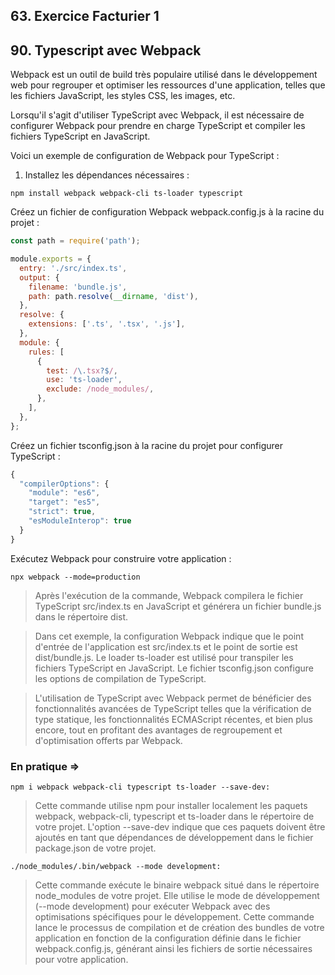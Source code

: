 ## 63. Exercice Facturier 1

## 90. Typescript avec Webpack

Webpack est un outil de build très populaire utilisé dans le développement web pour regrouper et optimiser les ressources d'une application, telles que les fichiers JavaScript, les styles CSS, les images, etc.

Lorsqu'il s'agit d'utiliser TypeScript avec Webpack, il est nécessaire de configurer Webpack pour prendre en charge TypeScript et compiler les fichiers TypeScript en JavaScript.

Voici un exemple de configuration de Webpack pour TypeScript :

1. Installez les dépendances nécessaires :
```shell
npm install webpack webpack-cli ts-loader typescript
```

Créez un fichier de configuration Webpack webpack.config.js à la racine du projet :

```javascript
const path = require('path');

module.exports = {
  entry: './src/index.ts',
  output: {
    filename: 'bundle.js',
    path: path.resolve(__dirname, 'dist'),
  },
  resolve: {
    extensions: ['.ts', '.tsx', '.js'],
  },
  module: {
    rules: [
      {
        test: /\.tsx?$/,
        use: 'ts-loader',
        exclude: /node_modules/,
      },
    ],
  },
};
```

Créez un fichier tsconfig.json à la racine du projet pour configurer TypeScript :
```javascript
{
  "compilerOptions": {
    "module": "es6",
    "target": "es5",
    "strict": true,
    "esModuleInterop": true
  }
}
```
Exécutez Webpack pour construire votre application :
```terminal
npx webpack --mode=production
```

>  Après l'exécution de la commande, Webpack compilera le fichier TypeScript src/index.ts en JavaScript et générera un fichier bundle.js dans le répertoire dist.

>  Dans cet exemple, la configuration Webpack indique que le point d'entrée de l'application est src/index.ts et le point de sortie est dist/bundle.js. Le loader ts-loader est utilisé pour transpiler les fichiers TypeScript en JavaScript. Le fichier tsconfig.json configure les options de compilation de TypeScript.

>  L'utilisation de TypeScript avec Webpack permet de bénéficier des fonctionnalités avancées de TypeScript telles que la vérification de type statique, les fonctionnalités ECMAScript récentes, et bien plus encore, tout en profitant des avantages de regroupement et d'optimisation offerts par Webpack.


### En pratique =>
```terminal
npm i webpack webpack-cli typescript ts-loader --save-dev: 
```
> Cette commande utilise npm pour installer localement les paquets webpack, webpack-cli, typescript et ts-loader dans le répertoire de votre projet. L'option --save-dev indique que ces paquets doivent être ajoutés en tant que dépendances de développement dans le fichier package.json de votre projet.

```terminal
./node_modules/.bin/webpack --mode development: 
```
> Cette commande exécute le binaire webpack situé dans le répertoire node_modules de votre projet. Elle utilise le mode de développement (--mode development) pour exécuter Webpack avec des optimisations spécifiques pour le développement. Cette commande lance le processus de compilation et de création des bundles de votre application en fonction de la configuration définie dans le fichier webpack.config.js, générant ainsi les fichiers de sortie nécessaires pour votre application.


